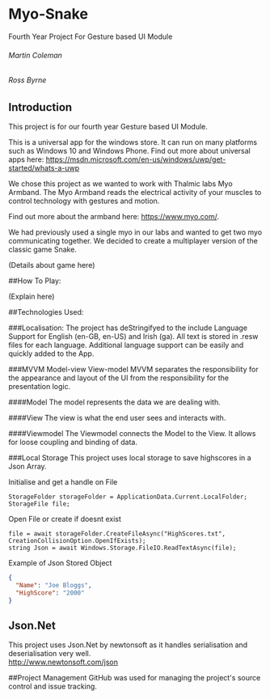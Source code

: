 # Myo-Snake
Fourth Year Project For Gesture based UI Module 

###### Martin Coleman
###### Ross Byrne

## Introduction
This project is for our fourth year Gesture based UI Module.

This is a universal app for the windows store. It can run on many platforms such as Windows 10 and Windows Phone. Find out more about universal apps here: https://msdn.microsoft.com/en-us/windows/uwp/get-started/whats-a-uwp

We chose this project as we wanted to work with Thalmic labs Myo Armband. The Myo Armband reads the electrical activity of your muscles to control technology with gestures and motion. 

Find out more about the armband here: https://www.myo.com/.

We had previously used a single myo in our labs and wanted to get two myo communicating together. We decided to create a multiplayer version of the classic game Snake.

(Details about game here)

##How To Play:

(Explain here)

##Technologies Used:

###Localisation:
The project has deStringifyed to the include Language Support for English (en-GB, en-US) and Irish (ga).
All text is stored in .resw files for each language.
Additional language support can be easily and quickly added to the App.

###MVVM
Model-view View-model
MVVM separates the responsibility for the appearance and layout of the UI from the responsibility for the presentation logic.

####Model
The model represents the data we are dealing with.

####View 
The view is what the end user sees and interacts with.

####Viewmodel 
The Viewmodel connects the Model to the View.
It allows for loose coupling and binding of data.

###Local Storage
This project uses local storage to save highscores in a Json Array.

Initialise and get a handle on File
```
StorageFolder storageFolder = ApplicationData.Current.LocalFolder;
StorageFile file;
```

Open File or create if doesnt exist
```
file = await storageFolder.CreateFileAsync("HighScores.txt", CreationCollisionOption.OpenIfExists);
string Json = await Windows.Storage.FileIO.ReadTextAsync(file);
```

Example of Json Stored Object
```json
{
  "Name": "Joe Bloggs",
  "HighScore": "2000"
}
```

## Json.Net 
This project uses Json.Net by newtonsoft as it handles serialisation and deserialisation very well.
<br>
http://www.newtonsoft.com/json

##Project Management
GitHub was used for managing the project's source control and issue tracking.


